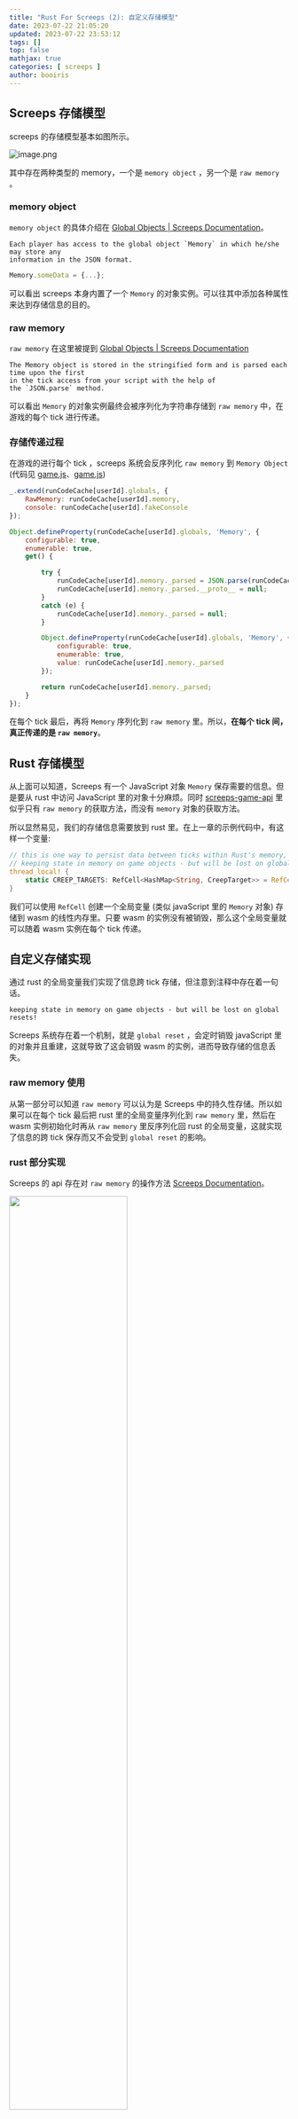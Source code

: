```yaml
---
title: "Rust For Screeps (2): 自定义存储模型"
date: 2023-07-22 21:05:20 
updated: 2023-07-22 23:53:12
tags: [] 
top: false
mathjax: true
categories: [ screeps ]
author: booiris
---
```


## Screeps 存储模型

screeps 的存储模型基本如图所示。

![image.png](https://cdn.jsdelivr.net/gh/booiris-cdn/img//20230722224904.png)

其中存在两种类型的 memory，一个是 `memory object` ，另一个是 `raw memory` 。

### memory object

`memory object` 的具体介绍在 [Global Objects | Screeps Documentation](https://docs.screeps.com/global-objects.html#Memory-object)。

	Each player has access to the global object `Memory` in which he/she may store any 
	information in the JSON format. 

```javascript
Memory.someData = {...};
```

可以看出 screeps 本身内置了一个 `Memory` 的对象实例。可以往其中添加各种属性来达到存储信息的目的。

### raw memory

`raw memory` 在这里被提到 [Global Objects | Screeps Documentation](https://docs.screeps.com/global-objects.html#Serialization)

	The Memory object is stored in the stringified form and is parsed each time upon the first 
	in the tick access from your script with the help of the `JSON.parse` method.

可以看出 `Memory` 的对象实例最终会被序列化为字符串存储到 `raw memory` 中，在游戏的每个 tick 进行传递。

### 存储传递过程

在游戏的进行每个 tick ，screeps 系统会反序列化 `raw memory` 到 `Memory Object` (代码见 [game.js](https://github.com/screeps/engine/blob/c6c4fc9e656f160e0e0174b0dd9a817d2dd18976/src/game/game.js#L470)、[game.js](https://github.com/screeps/engine/blob/c6c4fc9e656f160e0e0174b0dd9a817d2dd18976/src/game/game.js#L478C13-L478C76))

```javascript
_.extend(runCodeCache[userId].globals, {
	RawMemory: runCodeCache[userId].memory,
	console: runCodeCache[userId].fakeConsole
});
```

```javascript
Object.defineProperty(runCodeCache[userId].globals, 'Memory', {
	configurable: true,
	enumerable: true,
	get() {

		try {
			runCodeCache[userId].memory._parsed = JSON.parse(runCodeCache[userId].memory.get() || "{}");
			runCodeCache[userId].memory._parsed.__proto__ = null;
		}
		catch (e) {
			runCodeCache[userId].memory._parsed = null;
		}

		Object.defineProperty(runCodeCache[userId].globals, 'Memory', {
			configurable: true,
			enumerable: true,
			value: runCodeCache[userId].memory._parsed
		});

		return runCodeCache[userId].memory._parsed;
	}
});
```

在每个 tick 最后，再将 `Memory` 序列化到 `raw memory` 里。所以，**在每个 tick 间，真正传递的是 `raw memory`**。

## Rust 存储模型

从上面可以知道，Screeps 有一个 JavaScript 对象 `Memory` 保存需要的信息。但是要从 rust 中访问 JavaScript 里的对象十分麻烦。同时 [screeps-game-api](https://github.com/rustyscreeps/screeps-game-api/) 里似乎只有 `raw memory` 的获取方法，而没有 `memory` 对象的获取方法。

所以显然易见，我们的存储信息需要放到 rust 里。在上一章的示例代码中，有这样一个变量:

```rust
// this is one way to persist data between ticks within Rust's memory, as opposed to
// keeping state in memory on game objects - but will be lost on global resets!
thread_local! {
    static CREEP_TARGETS: RefCell<HashMap<String, CreepTarget>> = RefCell::new(HashMap::new());
}
```

我们可以使用 `RefCell` 创建一个全局变量 (类似 javaScript 里的 `Memory` 对象) 存储到 wasm 的线性内存里。只要 wasm 的实例没有被销毁，那么这个全局变量就可以随着 wasm 实例在每个 tick 传递。

## 自定义存储实现

通过 rust 的全局变量我们实现了信息跨 tick 存储，但注意到注释中存在着一句话。

	keeping state in memory on game objects - but will be lost on global resets!

Screeps 系统存在着一个机制，就是 `global reset` ，会定时销毁 javaScript 里的对象并且重建，这就导致了这会销毁 wasm 的实例，进而导致存储的信息丢失。

### raw memory 使用

从第一部分可以知道 `raw memory` 可以认为是 Screeps 中的持久性存储。所以如果可以在每个 tick 最后把 rust 里的全局变量序列化到 `raw memory` 里，然后在 wasm 实例初始化时再从 `raw memory` 里反序列化回 rust 的全局变量，这就实现了信息的跨 tick 保存而又不会受到 `global reset` 的影响。

### rust 部分实现

Screeps 的 api 存在对 `raw memory` 的操作方法 [Screeps Documentation](https://docs.screeps.com/api/#RawMemory)。

<img src="https://cdn.jsdelivr.net/gh/booiris-cdn/img//20230722234254.png" width=65% >

储存全局变量参考代码:

```rust
thread_local! {
    pub static GLOBAL_LONG_MEMORY: RefCell<GlobalMemory> = RefCell::new(GlobalMemory::new());
}

GLOBAL_LONG_MEMORY.with(|mem| {
	let mem = &*mem.borrow();
	let mem: String = mem.into();
	raw_memory::set(&JsString::from_str(&mem).expect("can conver global mem to string"))
});
```

其中 `GlobalMemory` 是一个结构体，并且实现了 `into String` 的方法，所以可以使用 `mem.into()` 转换为 `String` 类型，最后通过 api 的 `raw_memory::set` 方法将全局变量保存到 `raw memory` 中。

初始化全局变量参考代码:

```rust
GLOBAL_LONG_MEMORY.with(|mem| {
	let raw_memory: String = raw_memory::get()
		.try_into()
		.expect("can not get raw memory");
	if let Ok(raw_mem) = GlobalMemory::try_from(raw_memory) {
		*mem.borrow_mut() = raw_mem;
	} else {
		log::error!("old mem can not match new struct!");
		*mem.borrow_mut() = GlobalMemory::new();
	}
});
```

可以看出，**存在无法从 `raw memory` 还原回全局变量的情况** ( `GlobalMemory` 的结构出现了破坏性的更改导致无法从之前的结构反序列化回去)。这时候需要考虑构建一个在空的全局变量下还能继续运行并且还原的系统。

### javaScript 部分实现

本来存储 `raw memory` 的过程在 rust 中实现即可。但是存在一个问题，

实现代码如下:

```javaScript
"use strict";
let wasm_module;

const MODULE_NAME = "rust-screep-world";

function console_error(...args) {
    console.log(...args);
    Game.notify(args.join(' '));
}

let mem_proxy = { creeps: {} }

module.exports.loop = function () {
    delete global.Memory;
    global.Memory = mem_proxy
    try {
        if (wasm_module) {
            wasm_module.loop();
        } else {
            // attempt to load the wasm only if there's enough bucket to do a bunch of work this tick
            if (Game.cpu.bucket < 500) {
                console.log("we are running out of time, pausing compile!!!" + JSON.stringify(Game.cpu));
                return;
            }

            // delect the module from the cache, so we can reload it
            if (MODULE_NAME in require.cache) {
                delete require.cache[MODULE_NAME];
            }
            // replace this initialize function on the module
            wasm_module = require(MODULE_NAME);
            // load the wasm instance!
            wasm_module.initialize_instance();
            // run the setup function, which configures logging
            wasm_module.setup();
            // go ahead and run the loop for its first tick
            wasm_module.loop();
        }
    } catch (error) {
        console_error("caught exception err:", error);
        if (error.stack) {
            console_error("stack trace:", error.stack);
        }
        console_error("resetting VM next tick.");
        wasm_module = null;
    }
    mem_proxy = global.Memory
}
```
